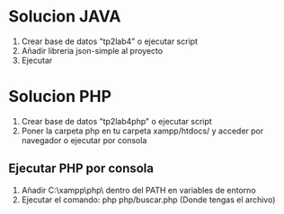 # Solucion JAVA
1. Crear base de datos "tp2lab4" o ejecutar script
2. Añadir libreria json-simple al proyecto
3. Ejecutar

# Solucion PHP
1. Crear base de datos "tp2lab4php" o ejecutar script
2. Poner la carpeta php en tu carpeta xampp/htdocs/ y acceder por navegador o ejecutar por consola

## Ejecutar PHP por consola
1. Añadir C:\xampp\php\ dentro del PATH en variables de entorno
2. Ejecutar el comando: php php/buscar.php (Donde tengas el archivo)
